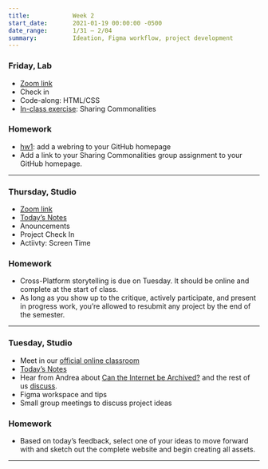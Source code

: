 ```yaml
---
title:            Week 2
start_date:       2021-01-19 00:00:00 -0500
date_range:       1/31 – 2/04
summary:          Ideation, Figma workflow, project development
---
```


### Friday, Lab

- [Zoom link](https://NewSchool.zoom.us/my/catangui)
- Check in
- Code-along: HTML/CSS
- [In-class exercise](https://www.dropbox.com/scl/fi/lwkuvarhzcj50mjk72fyi/Week-2_-In-class-exercise-Sharing-Commonalities.paper?dl=0&rlkey=bfq9fbm1zx46h0uvvkb0g4nis): Sharing Commonalities

### Homework

- [hw1](https://www.dropbox.com/scl/fi/qermsddpnp714lrjavuvj/hw1-–-Webring.paper?dl=0&rlkey=3ktlz48hyfxijhpflif8su57l): add a webring to your GitHub homepage
- Add a link to your Sharing Commonalities group assignment to your GitHub homepage.

---

### Thursday, Studio

- [Zoom link](https://newschool.zoom.us/my/nikafisher)
- [Today&rsquo;s Notes](https://paper.dropbox.com/doc/S22-CI2-Week-2-Class-2-Cross-platform-Storytelling--BbOKIKhhpEE9WETTuzcqaucpAQ-8ZkST5dvuarPqMsISMA00)
- Anouncements
- Project Check In
- Actiivty: Screen Time


### Homework
- Cross-Platform storytelling is due on Tuesday. It should be online and complete at the start of class.
- As long as you show up to the critique, actively participate, and present in progress work, you&rsquo;re allowed to resubmit any project by the end of the semester.

---

### Tuesday, Studio

- Meet in our [official online classroom](https://newschool.zoom.us/my/nikafisher)
- [Today&rsquo;s Notes](https://paper.dropbox.com/doc/S22-CI2-Week-2-Class-1-Cross-platform-Storytelling--BbFwTl7~zocgIvkx1qz3ZV0vAQ-slhL4qyugSGbCWZESQ7kK)
- Hear from Andrea about [Can the Internet be Archived?](https://www.newyorker.com/magazine/2015/01/26/cobweb) and the rest of us [discuss](https://paper.dropbox.com/doc/Parsons-Core-Interaction-S21-Reading-Reflections--BDjQoiLRy7BRRDUZrmuPfn0uAQ-WRC1vWjkMj6DPWDHQKuTU).
- Figma workspace and tips
- Small group meetings to discuss project ideas

### Homework
- Based on today&rsquo;s feedback, select one of your ideas to move forward with and sketch out the complete website and begin creating all assets.

---